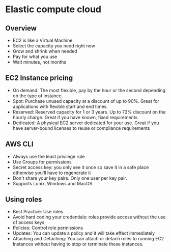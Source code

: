 # Elastic compute cloud
## Overview
- EC2 is like a Virtual Machine
- Select the capacity you need right now
- Grow and shrink when needed
- Pay for what you use
- Wait minutes, not months

## EC2 Instance pricing
- On demand: The most flexible, pay by the hour or the second depending on the type of instance.
- Spot: Purchase unused capacity at a discount of up to 90%. Great for applications with flexible start and end times.
- Reserved: Reserved capacity for 1 or 3 years. Up to 72% discount on the hourly charge. Great if you have known, fixed requirements.
- Dedicated: A physical EC2 server dedicated for your use. Great if you have server-bound licenses to reuse or compliance requirements

## AWS CLI
- Always use the least privilege rule
- Use Groups for permissions
- Secret access key: you only see it once so save it in a safe place otherwise you'll have to regenerate it
- Don't share your key pairs. Only one user per key pair.
- Supports Lunix, Windows and MacOS.

## Using roles
- Best Practice: Use roles
- Avoid hard coding your credentials: roles provide access without the use of access keys
- Policies: Control role permissions
- Updates: You can update a policy and it will take effect immediately
- Attaching and Detaching: You can attach or detach roles to running EC2 Instances without having to stop or terminate these instances.